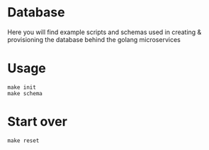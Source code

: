 # Database

Here you will find example scripts and schemas used in creating & provisioning the database behind the golang microservices

# Usage

	make init
	make schema

# Start over

	make reset
